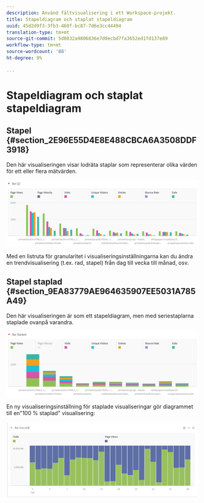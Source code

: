 ```yaml
---
description: Använd fältvisualisering i ett Workspace-projekt.
title: Stapeldiagram och staplat stapeldiagram
uuid: 45d2d9f3-3fb3-460f-bc87-7d6e3cc44494
translation-type: tm+mt
source-git-commit: 5d8032a9806836e7d0ecbd7fa3652ed1fd137e89
workflow-type: tm+mt
source-wordcount: '88'
ht-degree: 9%

---
```



# Stapeldiagram och staplat stapeldiagram

## Stapel {#section_2E96E55D4E8E488CBCA6A3508DDF3918}

Den här visualiseringen visar lodräta staplar som representerar olika värden för ett eller flera mätvärden.

![](assets/bar.png)

Med en listruta för granularitet i visualiseringsinställningarna kan du ändra en trendvisualisering (t.ex. rad, stapel) från dag till vecka till månad, osv.

## Stapel staplad {#section_9EA83779AE964635907EE5031A785A49}

Den här visualiseringen är som ett stapeldiagram, men med seriestaplarna staplade ovanpå varandra.

![](assets/bar-stacked.png)

En ny visualiseringsinställning för staplade visualiseringar gör diagrammet till en&quot;100 % staplad&quot; visualisering:

![](assets/stacked_100_percent.png)

